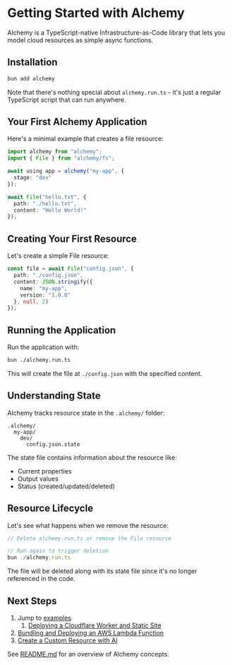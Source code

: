 # Getting Started with Alchemy

Alchemy is a TypeScript-native Infrastructure-as-Code library that lets you model cloud resources as simple async functions.

## Installation 

```bash
bun add alchemy
```

Note that there's nothing special about `alchemy.run.ts` - it's just a regular TypeScript script that can run anywhere.

## Your First Alchemy Application

Here's a minimal example that creates a file resource:

```ts
import alchemy from "alchemy";
import { File } from "alchemy/fs";

await using app = alchemy("my-app", {
  stage: "dev"
});

await File("hello.txt", {
  path: "./hello.txt",
  content: "Hello World!"
});
```

## Creating Your First Resource

Let's create a simple File resource:

```ts
const file = await File("config.json", {
  path: "./config.json",
  content: JSON.stringify({
    name: "my-app",
    version: "1.0.0"
  }, null, 2)
});
```

## Running the Application

Run the application with:

```bash
bun ./alchemy.run.ts
```

This will create the file at `./config.json` with the specified content.

## Understanding State

Alchemy tracks resource state in the `.alchemy/` folder:

```
.alchemy/
  my-app/
    dev/
      config.json.state
```

The state file contains information about the resource like:
- Current properties
- Output values 
- Status (created/updated/deleted)

## Resource Lifecycle

Let's see what happens when we remove the resource:

```ts
// Delete alchemy.run.ts or remove the File resource

// Run again to trigger deletion
bun ./alchemy.run.ts
```

The file will be deleted along with its state file since it's no longer referenced in the code.

## Next Steps

1. Jump to [examples](https://github.com/sam-goodwin/alchemy/tree/main/examples)
   1. [Deploying a Cloudflare Worker and Static Site](/docs/tutorials/deploy-cloudflare-worker-and-static-site)
2. [Bundling and Deploying an AWS Lambda Function](/docs/tutorials/deploy-aws-lambda-function) 
3. [Create a Custom Resource with AI](/docs/tutorials/writing-custom-resource)

See [README.md](./README.md) for an overview of Alchemy concepts.
